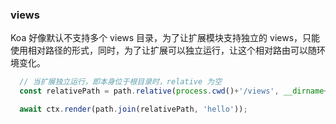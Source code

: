 ### views
Koa 好像默认不支持多个 views 目录，为了让扩展模块支持独立的 views，只能使用相对路径的形式，同时，为了让扩展可以独立运行，让这个相对路由可以随环境变化。

``` js
  // 当扩展独立运行，即本身位于根目录时，relative 为空
  const relativePath = path.relative(process.cwd()+'/views', __dirname+'/views');

  await ctx.render(path.join(relativePath, 'hello'));
```